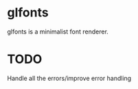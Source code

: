 # glfonts
glfonts is a minimalist font renderer.

# TODO
Handle all the errors/improve error handling
